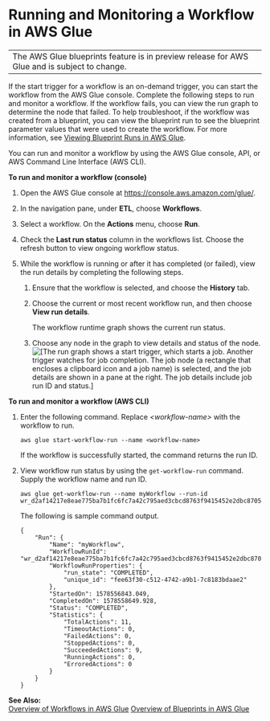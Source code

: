 # Running and Monitoring a Workflow in AWS Glue<a name="running_monitoring_workflow"></a>


|  | 
| --- |
| The AWS Glue blueprints feature is in preview release for AWS Glue and is subject to change\. | 

If the start trigger for a workflow is an on\-demand trigger, you can start the workflow from the AWS Glue console\. Complete the following steps to run and monitor a workflow\. If the workflow fails, you can view the run graph to determine the node that failed\. To help troubleshoot, if the workflow was created from a blueprint, you can view the blueprint run to see the blueprint parameter values that were used to create the workflow\. For more information, see [Viewing Blueprint Runs in AWS Glue](viewing_blueprint_runs.md)\.

You can run and monitor a workflow by using the AWS Glue console, API, or AWS Command Line Interface \(AWS CLI\)\.

**To run and monitor a workflow \(console\)**

1. Open the AWS Glue console at [https://console\.aws\.amazon\.com/glue/](https://console.aws.amazon.com/glue/)\.

1. In the navigation pane, under **ETL**, choose **Workflows**\.

1. Select a workflow\. On the **Actions** menu, choose **Run**\.

1. Check the **Last run status** column in the workflows list\. Choose the refresh button to view ongoing workflow status\.

1. While the workflow is running or after it has completed \(or failed\), view the run details by completing the following steps\.

   1. Ensure that the workflow is selected, and choose the **History** tab\.

   1. Choose the current or most recent workflow run, and then choose **View run details**\.

      The workflow runtime graph shows the current run status\.

   1. Choose any node in the graph to view details and status of the node\.  
![\[The run graph shows a start trigger, which starts a job. Another trigger watches for job completion. The job node (a rectangle that encloses a clipboard icon and a job name) is selected, and the job details are shown in a pane at the right. The job details include job run ID and status.\]](http://docs.aws.amazon.com/glue/latest/dg/images/workflow-pre-select-resume.png)

**To run and monitor a workflow \(AWS CLI\)**

1. Enter the following command\. Replace *<workflow\-name>* with the workflow to run\.

   ```
   aws glue start-workflow-run --name <workflow-name>
   ```

   If the workflow is successfully started, the command returns the run ID\.

1. View workflow run status by using the `get-workflow-run` command\. Supply the workflow name and run ID\.

   ```
   aws glue get-workflow-run --name myWorkflow --run-id wr_d2af14217e8eae775ba7b1fc6fc7a42c795aed3cbcd8763f9415452e2dbc8705
   ```

   The following is sample command output\.

   ```
   {
       "Run": {
           "Name": "myWorkflow",
           "WorkflowRunId": "wr_d2af14217e8eae775ba7b1fc6fc7a42c795aed3cbcd8763f9415452e2dbc8705",
           "WorkflowRunProperties": {
               "run_state": "COMPLETED",
               "unique_id": "fee63f30-c512-4742-a9b1-7c8183bdaae2"
           },
           "StartedOn": 1578556843.049,
           "CompletedOn": 1578558649.928,
           "Status": "COMPLETED",
           "Statistics": {
               "TotalActions": 11,
               "TimeoutActions": 0,
               "FailedActions": 0,
               "StoppedActions": 0,
               "SucceededActions": 9,
               "RunningActions": 0,
               "ErroredActions": 0
           }
       }
   }
   ```

**See Also:**  
[Overview of Workflows in AWS Glue](workflows_overview.md)
[Overview of Blueprints in AWS Glue](blueprints-overview.md)